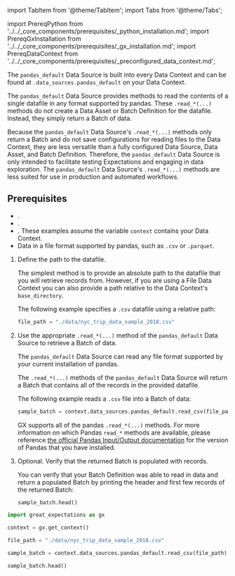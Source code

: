 import TabItem from '@theme/TabItem';
import Tabs from '@theme/Tabs';

import PrereqPython from '../../_core_components/prerequisites/_python_installation.md';
import PrereqGxInstallation from '../../_core_components/prerequisites/_gx_installation.md';
import PrereqDataContext from '../../_core_components/prerequisites/_preconfigured_data_context.md';

The `pandas_default` Data Source is built into every Data Context and can be found at `.data_sources.pandas_default` on your Data Context.

The `pandas_default` Data Source provides methods to read the contents of a single datafile in any format supported by pandas.  These `.read_*(...)` methods do not create a Data Asset or Batch Definition for the datafile.  Instead, they simply return a Batch of data.

Because the `pandas_default` Data Source's `.read_*(...)` methods only return a Batch and do not save configurations for reading files to the Data Context, they are less versatile than a fully configured Data Source, Data Asset, and Batch Definition. Therefore, the `pandas_default` Data Source is only intended to facilitate testing Expectations and engaging in data exploration.  The `pandas_default` Data Source's `.read_*(...)` methods are less suited for use in production and automated workflows.

## Prerequisites

- <PrereqPython/>.
- <PrereqGxInstallation/>.
- <PrereqDataContext/>.  These examples assume the variable `context` contains your Data Context.
- Data in a file format supported by pandas, such as `.csv` or `.parquet`.

<Tabs>

<TabItem value="procedure" label="Procedure">

1. Define the path to the datafile.

   The simplest method is to provide an absolute path to the datafile that you will retrieve records from.  However, if you are using a File Data Context you can also provide a path relative to the Data Context's `base_directory`.

   The following example specifies a `.csv` datafile using a relative path:

   ```python title="Python"
   file_path = "./data/nyc_trip_data_sample_2018.csv"
   ```

2. Use the appropriate `.read_*(...)` method of the `pandas_default` Data Source to retrieve a Batch of data.

   The `pandas_default` Data Source can read any file format supported by your current installation of pandas.

   The `.read_*(...)` methods of the `pandas_default` Data Source will return a Batch that contains all of the records in the provided datafile.

   The following example reads a `.csv` file into a Batch of data:

   ```python title="Python"
   sample_batch = context.data_sources.pandas_default.read_csv(file_path)
   ```

   GX supports all of the pandas `.read_*(...)` methods.  For more information on which Pandas `read_*` methods are available, please reference [the official Pandas Input/Output documentation](https://pandas.pydata.org/docs/reference/io.html) for the version of Pandas that you have installed.

3. Optional. Verify that the returned Batch is populated with records.

   You can verify that your Batch Definition was able to read in data and return a populated Batch by printing the header and first few records of the returned Batch:

   ```python title="Python"
   sample_batch.head()
   ```


</TabItem>

<TabItem value="sample_code" label="Sample code">

```python title="Python"
import great_expectations as gx

context = gx.get_context()

file_path = "./data/nyc_trip_data_sample_2018.csv"

sample_batch = context.data_sources.pandas_default.read_csv(file_path)

sample_batch.head()
```

</TabItem>

</Tabs>